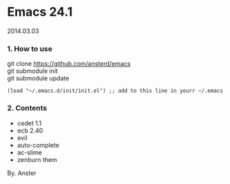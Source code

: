 Emacs 24.1
===

2014.03.03

### 1. How to use

git clone https://github.com/ansterd/emacs  
git submodule init  
git submodule update
```
(load "~/.emacs.d/init/init.el") ;; add to this line in yourr ~/.emacs
```



### 2. Contents

- cedet 1.1
- ecb 2.40
- evil
- auto-complete
- ac-slime
- zenburn them



By. Anster
